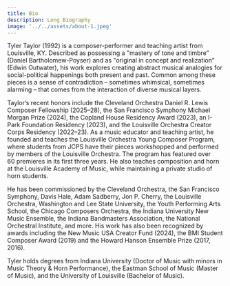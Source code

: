 ```yaml
---
title: Bio
description: Long Biography
image: '../../assets/about-1.jpeg'
---
```


Tyler Taylor (1992) is a composer-performer and teaching artist from Louisville, KY. Described as possessing a "mastery of tone and timbre” (Daniel Bartholomew-Poyser) and as "original in concept and realization” (Edwin Outwater), his work explores creating abstract musical analogies for social-political happenings both present and past. Common among these pieces is a sense of contradiction – sometimes whimsical, sometimes alarming – that comes from the interaction of diverse musical layers.

Taylor’s recent honors include the Cleveland Orchestra Daniel R. Lewis Composer Fellowship (2025–28), the San Francisco Symphony Michael Morgan Prize (2024), the Copland House Residency Award (2023), an I-Park Foundation Residency (2023), and the Louisville Orchestra Creator Corps Residency (2022–23). As a music educator and teaching artist, he founded and teaches the Louisville Orchestra Young Composer Program, where students from JCPS have their pieces workshopped and performed by members of the Louisville Orchestra. The program has featured over 60 premieres in its first three years. He also teaches composition and horn at the Louisville Academy of Music, while maintaining a private studio of horn students.

He has been commissioned by the Cleveland Orchestra, the San Francisco Symphony, Davis Hale, Adam Sadberry, Jon P. Cherry, the Louisville Orchestra, Washington and Lee State University, the Youth Performing Arts School, the Chicago Composers Orchestra, the Indiana University New Music Ensemble, the Indiana Bandmasters Association, the National Orchestral Institute, and more. His work has also been recognized by awards including the New Music USA Creator Fund (2024), the BMI Student Composer Award (2019) and the Howard Hanson Ensemble Prize (2017, 2016).

Tyler holds degrees from Indiana University (Doctor of Music with minors in Music Theory & Horn Performance), the Eastman School of Music (Master of Music), and the University of Louisville (Bachelor of Music).
